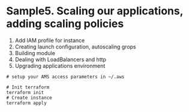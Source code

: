 #  Sample5. Scaling our applications, adding scaling policies
  
1.  Add IAM profile for instance
2.  Creating launch configuration, autoscaling grops
3.  Building module
4.  Dealing with LoadBalancers and http
5.  Upgrading applications environment 
```
# setup your AMS access parameters in ~/.aws

# Init terraform 
terraform init
# Create instance
terraform apply
```

